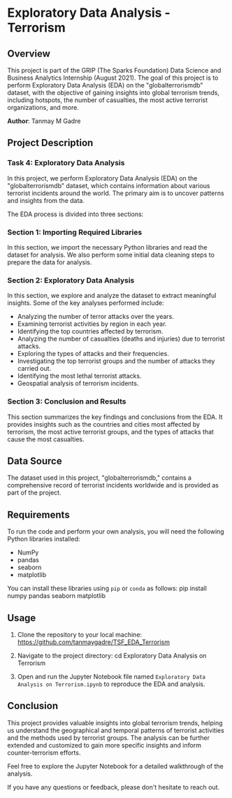 # Exploratory Data Analysis - Terrorism

## Overview

This project is part of the GRIP (The Sparks Foundation) Data Science and Business Analytics Internship (August 2021). The goal of this project is to perform Exploratory Data Analysis (EDA) on the "globalterrorismdb" dataset, with the objective of gaining insights into global terrorism trends, including hotspots, the number of casualties, the most active terrorist organizations, and more.

**Author**: Tanmay M Gadre

## Project Description

### Task 4: Exploratory Data Analysis

In this project, we perform Exploratory Data Analysis (EDA) on the "globalterrorismdb" dataset, which contains information about various terrorist incidents around the world. The primary aim is to uncover patterns and insights from the data.

The EDA process is divided into three sections:

### Section 1: Importing Required Libraries

In this section, we import the necessary Python libraries and read the dataset for analysis. We also perform some initial data cleaning steps to prepare the data for analysis.

### Section 2: Exploratory Data Analysis

In this section, we explore and analyze the dataset to extract meaningful insights. Some of the key analyses performed include:

- Analyzing the number of terror attacks over the years.
- Examining terrorist activities by region in each year.
- Identifying the top countries affected by terrorism.
- Analyzing the number of casualties (deaths and injuries) due to terrorist attacks.
- Exploring the types of attacks and their frequencies.
- Investigating the top terrorist groups and the number of attacks they carried out.
- Identifying the most lethal terrorist attacks.
- Geospatial analysis of terrorism incidents.

### Section 3: Conclusion and Results

This section summarizes the key findings and conclusions from the EDA. It provides insights such as the countries and cities most affected by terrorism, the most active terrorist groups, and the types of attacks that cause the most casualties.

## Data Source

The dataset used in this project, "globalterrorismdb," contains a comprehensive record of terrorist incidents worldwide and is provided as part of the project.

## Requirements

To run the code and perform your own analysis, you will need the following Python libraries installed:

- NumPy
- pandas
- seaborn
- matplotlib

You can install these libraries using `pip` or `conda` as follows:
pip install numpy pandas seaborn matplotlib

## Usage

1. Clone the repository to your local machine:
https://github.com/tanmaygadre/TSF_EDA_Terrorism

2. Navigate to the project directory:
cd Exploratory Data Analysis on Terrorism

3. Open and run the Jupyter Notebook file named `Exploratory Data Analysis on Terrorism.ipynb` to reproduce the EDA and analysis.

## Conclusion

This project provides valuable insights into global terrorism trends, helping us understand the geographical and temporal patterns of terrorist activities and the methods used by terrorist groups. The analysis can be further extended and customized to gain more specific insights and inform counter-terrorism efforts.

Feel free to explore the Jupyter Notebook for a detailed walkthrough of the analysis.

If you have any questions or feedback, please don't hesitate to reach out.
